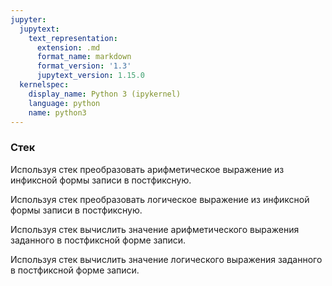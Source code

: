 ```yaml
---
jupyter:
  jupytext:
    text_representation:
      extension: .md
      format_name: markdown
      format_version: '1.3'
      jupytext_version: 1.15.0
  kernelspec:
    display_name: Python 3 (ipykernel)
    language: python
    name: python3
---
```


### Стек


Используя стек преобразовать арифметическое выражение из инфиксной формы
записи в постфиксную.


Используя стек преобразовать логическое выражение из инфиксной формы записи
в постфиксную.


Используя стек вычислить значение арифметического выражения заданного в
постфиксной форме записи.


Используя стек вычислить значение логического выражения заданного в
постфиксной форме записи.
